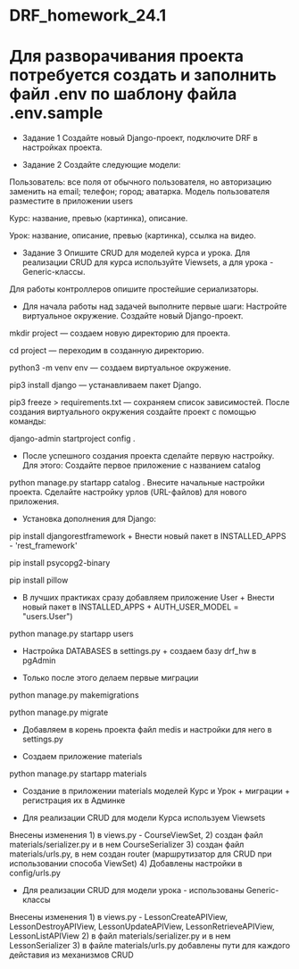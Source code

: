 # DRF_homework_24.1

# Для разворачивания проекта потребуется создать и заполнить файл .env  по шаблону файла .env.sample

* Задание 1
Создайте новый Django-проект, подключите DRF в настройках проекта.

* Задание 2
Создайте следующие модели:

Пользователь:
все поля от обычного пользователя, но авторизацию заменить на email;
телефон;
город;
аватарка.
Модель пользователя разместите в приложении users

Курс:
название,
превью (картинка),
описание.

Урок:
название,
описание,
превью (картинка),
ссылка на видео.

* Задание 3
Опишите CRUD для моделей курса и урока. Для реализации CRUD для курса используйте Viewsets, а для урока - Generic-классы.

Для работы контроллеров опишите простейшие сериализаторы.


* Для начала работы над задачей выполните первые шаги:
Настройте виртуальное окружение. 
Создайте новый Django-проект.

mkdir project — создаем новую директорию для проекта.

cd project — переходим в созданную директорию.

python3 -m venv env — создаем виртуальное окружение.

pip3 install django — устанавливаем пакет Django.

pip3 freeze > requirements.txt — сохраняем список зависимостей. 
После создания виртуального окружения создайте проект с помощью команды:

django-admin startproject config .

* После успешного создания проекта сделайте первую настройку. Для этого:
Создайте первое приложение с названием catalog

python manage.py startapp catalog . Внесите начальные настройки проекта. 
Сделайте настройку урлов (URL-файлов) для нового приложения.

* Установка дополнения для Django:

pip install djangorestframework + Внести новый пакет в 
INSTALLED_APPS - 'rest_framework'

pip install psycopg2-binary

pip install pillow

* В лучших практиках сразу добавляем приложение User + Внести новый пакет в 
INSTALLED_APPS + 
AUTH_USER_MODEL = "users.User")
 
python manage.py startapp users 

* Настройка DATABASES в settings.py + создаем базу  drf_hw в pgAdmin

* Только после этого делаем первые миграции

python manage.py makemigrations

python manage.py migrate

* Добавляем в корень проекта файл medis  и настройки для него в settings.py

* Создаем приложение materials

python manage.py startapp materials

* Создание в приложении materials моделей Курс и Урок + миграции + регистрация их в Админке

* Для реализации CRUD для модели Курса используем Viewsets
 
Внесены изменения 1) в views.py - CourseViewSet, 
                  2) создан файл materials/serializer.py и в нем CourseSerializer
                  3) создан файл materials/urls.py, в нем создан router (маршрутизатор для CRUD при использовании способа ViewSet)
                  4) Добавлены настройки в config/urls.py

* Для реализации CRUD для модели урока - использованы Generic-классы

Внесены изменения 1) в views.py - LessonCreateAPIView, LessonDestroyAPIView, LessonUpdateAPIView,
                             LessonRetrieveAPIView, LessonListAPIView
                  2) в файл materials/serializer.py и в нем LessonSerializer
                  3) в файле materials/urls.py добавлены пути для каждого дейставия из механизмов CRUD
